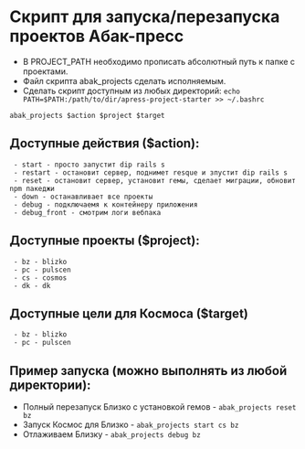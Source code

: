 # Скрипт для запуска/перезапуска проектов Абак-пресс

- В PROJECT_PATH необходимо прописать абсолютный путь к папке с проектами.
- Файл скрипта abak_projects сделать исполняемым.
- Сделать скрипт доступным из любых директорий: `echo PATH=$PATH:/path/to/dir/apress-project-starter >> ~/.bashrc`

`abak_projects $action $project $target`

## Доступные действия ($action):
     - start - просто запустит dip rails s
     - restart - остановит сервер, поднимет resque и зпустит dip rails s
     - reset - остановит сервер, установит гемы, сделает миграции, обновит npm пакеджи
     - down - останавливает все проекты
     - debug - подключаемя к контейнеру приложения
     - debug_front - смотрим логи вебпака

## Доступные проекты ($project):
     - bz - blizko
     - pc - pulscen
     - cs - cosmos
     - dk - dk

## Доступные цели для Космоса ($target)
     - bz - blizko
     - pc - pulscen

## Пример запуска (можно выполнять из любой директории):
- Полный перезапуск Близко с установкой гемов - `abak_projects reset bz`
- Запуск Космос для Близко - `abak_projects start cs bz`
- Отлаживаем Близку - `abak_projects debug bz`
